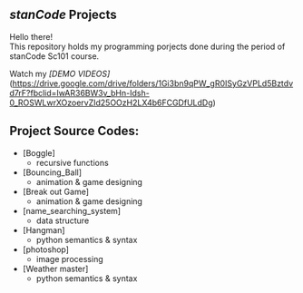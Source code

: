 ## *stanCode* Projects
Hello there!\
This repository holds my programming porjects done during the period of stanCode Sc101 course.

Watch my *[DEMO VIDEOS]* (https://drive.google.com/drive/folders/1Gi3bn9qPW_gR0ISyGzVPLd5Bztdvd7rF?fbclid=IwAR36BW3v_bHn-Idsh-0_ROSWLwrXOzoervZId25OOzH2LX4b6FCGDfULdDg)

## Project Source Codes:
* [Boggle] 
  * recursive functions
* [Bouncing_Ball]
  * animation & game designing
* [Break out Game]
  * animation & game designing
* [name_searching_system]
  * data structure
* [Hangman]
  * python semantics & syntax
* [photoshop]  
  * image processing
* [Weather master]
  * python semantics & syntax
